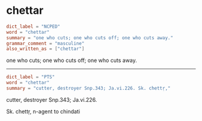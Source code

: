 # chettar

``` toml
dict_label = "NCPED"
word = "chettar"
summary = "one who cuts; one who cuts off; one who cuts away."
grammar_comment = "masculine"
also_written_as = ["chettar"]
```

one who cuts; one who cuts off; one who cuts away.

--------------------

``` toml
dict_label = "PTS"
word = "chettar"
summary = "cutter, destroyer Snp.343; Ja.vi.226. Sk. chettṛ,"
```

cutter, destroyer Snp.343; Ja.vi.226.

Sk. chettṛ, n\-agent to chindati

